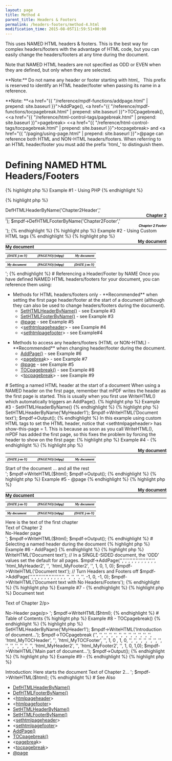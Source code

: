 ```yaml
---
layout: page
title: Method 4
parent_title: Headers & Footers
permalink: /headers-footers/method-4.html
modification_time: 2015-08-05T11:59:51+00:00
---
```


This uses <span class="smallblock">NAMED</span> <span class="smallblock">HTML</span> headers &amp; footers. This is the best way for complex headers/footers with the advantage of HTML code, but you can easily change the headers/footers at any time during the document.

Note that <span class="smallblock">NAMED</span> <span class="smallblock">HTML</span> headers are not specified as <span class="smallblock">ODD</span> or <span class="smallblock">EVEN</span> when they are defined, but only when they are selected.

<div class="alert alert-info" role="alert">**Note:** Do not name any header or footer starting with html_   This prefix is reserved to identify an <span class="smallblock">HTML</span> header/footer when passing its name in a reference.</div>

**Note: **<a href="{{ "/reference/mpdf-functions/addpage.html" | prepend: site.baseurl }}">AddPage()</a>, <a href="{{ "/reference/mpdf-functions/tocpagebreak.html" | prepend: site.baseurl }}">TOCpagebreak()</a>, &lt;<a href="{{ "/reference/html-control-tags/pagebreak.html" | prepend: site.baseurl }}">pagebrea</a>k&gt; &lt;<a href="{{ "/reference/html-control-tags/tocpagebreak.html" | prepend: site.baseurl }}">tocpagebreak</a>&gt; and <a href="{{ "/paging/using-page.html" | prepend: site.baseurl }}">@page</a> can reference both HTML and NON-HTML headers/footers. When referring to an HTML header/footer you must add the prefix 'html_' to distinguish them.

# Defining NAMED HTML Headers/Footers

{% highlight php %}
Example #1 - Using PHP
{% endhighlight %}

{% highlight php %}
<?php

$mpdf = new mPDF();

$mpdf->DefHTMLHeaderByName('Chapter2Header','<div style="text-align: right; border-bottom: 1px solid #000000; font-weight: bold; font-size: 10pt;">Chapter 2</div>');

$mpdf->DefHTMLFooterByName('Chapter2Footer','<div style="text-align: right; font-weight: bold; font-size: 8pt; font-style: italic;">Chapter 2 Footer</div>');
{% endhighlight %}

{% highlight php %}
Example #2 - Using Custom HTML tags
{% endhighlight %}

{% highlight php %}
<?php

$mpdf = new mPDF();

$html = '

<htmlpageheader name="myHeader1">

<div style="text-align: right; border-bottom: 1px solid #000000; font-weight: bold; font-size: 10pt;">My document</div>

</htmlpageheader>

<htmlpageheader name="myHeader2">

<div style="border-bottom: 1px solid #000000; font-weight: bold;  font-size: 10pt;">My document</div>

</htmlpageheader>

<htmlpagefooter name="myFooter1">

<table width="100%" style="vertical-align: bottom; font-family: serif; font-size: 8pt;

    color: #000000; font-weight: bold; font-style: italic;"><tr>

    <td width="33%"><span style="font-weight: bold; font-style: italic;">{DATE j-m-Y}</span></td>

    <td width="33%" align="center" style="font-weight: bold; font-style: italic;">{PAGENO}/{nbpg}</td>

    <td width="33%" style="text-align: right; ">My document</td>

    </tr></table>

</htmlpagefooter>

<htmlpagefooter name="myFooter2">

<table width="100%" style="vertical-align: bottom; font-family: serif; font-size: 8pt;

    color: #000000; font-weight: bold; font-style: italic;"><tr>

    <td width="33%"><span style="font-weight: bold; font-style: italic;">My document</span></td>

    <td width="33%" align="center" style="font-weight: bold; font-style: italic;">{PAGENO}/{nbpg}</td>

    <td width="33%" style="text-align: right; ">{DATE j-m-Y}</td>

    </tr></table>

</htmlpagefooter>

';
{% endhighlight %}

# Referencing a Header/Footer by NAME

Once you have defined <span class="smallblock">NAMED</span> <span class="smallblock">HTML</span> headers/footers for your document, you can reference them using:

<ul>
<li>Methods for <span class="smallblock">HTML</span> headers/footers only - **Recommended** when setting the first page header/footer at the start of a document (although they can also be used to change headers/footers during the document).
<ul>
<li><a href="{{ "/reference/mpdf-functions/sethtmlheaderbyname.html" | prepend: site.baseurl }}">SetHTMLHeaderByName()</a> - see Example #3  </li>
<li><a href="{{ "/reference/mpdf-functions/sethtmlfooterbyname.html" | prepend: site.baseurl }}">SetHTMLFooterByName()</a> - see Example #3

</li>
<li><a href="{{ "/paging/using-page.html" | prepend: site.baseurl }}">@page</a> - see Example #5

</li>
<li>&lt;<a href="{{ "/reference/html-control-tags/sethtmlpageheader.html" | prepend: site.baseurl }}">sethtmlpageheader</a>&gt; - see Example #4

</li>
<li>&lt;<a href="{{ "/reference/html-control-tags/sethtmlpagefooter.html" | prepend: site.baseurl }}">sethtmlpagefooter</a>&gt; - see Example#4

</li>
</ul>
</li>
</ul>
<ul>
<li>Methods to access any headers/footers (<span class="smallblock">HTML</span> or <span class="smallblock">NON-HTML</span>) - **Recommended** when changing header/footer during the document.
<ul>
<li><a href="{{ "/reference/mpdf-functions/addpage.html" | prepend: site.baseurl }}">AddPage()</a> - see Example #6

</li>
<li>&lt;<a href="{{ "/reference/html-control-tags/pagebreak.html" | prepend: site.baseurl }}">pagebrea</a>k&gt; - see Example #7

</li>
<li><a href="{{ "/paging/using-page.html" | prepend: site.baseurl }}">@page</a> - see Example #5

</li>
<li><a href="{{ "/reference/mpdf-functions/tocpagebreak.html" | prepend: site.baseurl }}">TOCpagebreak()</a> - see Example #8</li>
<li>&lt;<a href="{{ "/reference/html-control-tags/tocpagebreak.html" | prepend: site.baseurl }}">tocpagebreak</a>&gt; - see Example #9</li>
</ul>
</li>
</ul>

# Setting a named HTML header at the start of a document

When using a <span class="smallblock">NAMED</span> header on the first page, remember that mPDF writes the header as the first page is started. This is usually when you first use WriteHTML() which automatically triggers an AddPage().

{% highlight php %}
Example #3 - SetHTMLHeaderByName()
{% endhighlight %}

{% highlight php %}
<?php

$mpdf = new mPDF();

// Define an HTML header named 'MyHeader1' here (as Example #1)

$mpdf->SetHTMLHeaderByName('MyHeader1');

$mpdf->WriteHTML('Document text');

$mpdf->Output();
{% endhighlight %}

In this example using custom HTML tags to set the <span class="smallblock">HTML</span> header, notice that &lt;sethtmlpageheader&gt; has <span class="parameter">show-this-page</span> = 1. This is because as soon as you call WriteHTML(), mPDF has added the first page, so this fixes the problem by forcing the header to show on the first page:

{% highlight php %}
Example #4 - <sethtmlpageheader>
{% endhighlight %}

{% highlight php %}
<?php

$mpdf = new mPDF();

$html = '

<htmlpageheader name="MyHeader1">

<div style="text-align: right; border-bottom: 1px solid #000000; font-weight: bold; font-size: 10pt;">My document</div>

</htmlpageheader>

<htmlpagefooter name="MyFooter1">

<table width="100%" style="vertical-align: bottom; font-family: serif; font-size: 8pt;

    color: #000000; font-weight: bold; font-style: italic;"><tr>

    <td width="33%"><span style="font-weight: bold; font-style: italic;">{DATE j-m-Y}</span></td>

    <td width="33%" align="center" style="font-weight: bold; font-style: italic;">{PAGENO}/{nbpg}</td>

    <td width="33%" style="text-align: right; ">My document</td>

    </tr></table>

</htmlpagefooter>

<sethtmlpageheader name="MyHeader1" value="on" show-this-page="1" />

<sethtmlpagefooter name="MyFooter1" value="on" />

<div>Start of the document ... and all the rest</div>

';

$mpdf->WriteHTML($html);

$mpdf->Output();
{% endhighlight %}

{% highlight php %}
Example #5 - @page
{% endhighlight %}

{% highlight php %}
<?php

$mpdf = new mPDF();

$html = '

<html>

<head>

<style>

@page {

  size: auto;

  odd-header-name: html_MyHeader1;

  odd-footer-name: html_MyFooter1;

}

@page chapter2 {

    odd-header-name: html_MyHeader2;

    odd-footer-name: html_MyFooter2;

}

@page noheader {

    odd-header-name: _blank;

    odd-footer-name: _blank;

}

div.chapter2 {

    page-break-before: always;

    page: chapter2;

}

div.noheader {

    page-break-before: always;

    page: noheader;

}

</style>

</head>

<body>

<htmlpageheader name="MyHeader1">

<div style="text-align: right; border-bottom: 1px solid #000000; font-weight: bold; font-size: 10pt;">My document</div>

</htmlpageheader>

<htmlpageheader name="MyHeader2">

<div style="border-bottom: 1px solid #000000; font-weight: bold;  font-size: 10pt;">My document</div>

</htmlpageheader>

<htmlpagefooter name="MyFooter1">

<table width="100%" style="vertical-align: bottom; font-family: serif; font-size: 8pt;

    color: #000000; font-weight: bold; font-style: italic;"><tr>

    <td width="33%"><span style="font-weight: bold; font-style: italic;">{DATE j-m-Y}</span></td>

    <td width="33%" align="center" style="font-weight: bold; font-style: italic;">{PAGENO}/{nbpg}</td>

    <td width="33%" style="text-align: right; ">My document</td>

    </tr></table>

</htmlpagefooter>

<htmlpagefooter name="MyFooter2">

<table width="100%" style="vertical-align: bottom; font-family: serif; font-size: 8pt;

    color: #000000; font-weight: bold; font-style: italic;"><tr>

    <td width="33%"><span style="font-weight: bold; font-style: italic;">My document</span></td>

    <td width="33%" align="center" style="font-weight: bold; font-style: italic;">{PAGENO}/{nbpg}</td>

    <td width="33%" style="text-align: right; ">{DATE j-m-Y}</td>

    </tr></table>

</htmlpagefooter>

<div>Here is the text of the first chapter</div>

<div class="chapter2">Text of Chapter 2</div>

<div class="noheader">No-Header page</div>

</body></html>

';

$mpdf->WriteHTML($html);

$mpdf->Output();
{% endhighlight %}

# Selecting a named header during the document

{% highlight php %}
Example #6 - AddPage()
{% endhighlight %}

{% highlight php %}
<?php

$mpdf->WriteHTML('Document text');

// In a SINGLE-SIDED document, the 'ODD' values set the default for all pages.

$mpdf->AddPage('','','','','','','','','','','', 'html_MyHeader2', '', 'html_MyFooter2', '', 1, 0, 1, 0);

$mpdf->WriteHTML('Document text');

// Turn Headers and Footers off

$mpdf->AddPage('','','','','','','','','','','', '', '', '', '', -1, 0, -1, 0);

$mpdf->WriteHTML('Document text with No Headers/Footers');
{% endhighlight %}

{% highlight php %}
Example #7 -

{% endhighlight %}

{% highlight php %}
<?php

$html = '

<p>Document text

<p>Text of Chapter 2/p>

<!-- TO TURN HEADER/FOOTER OFF FOR A NEW PAGE -->

<pagebreak odd-header-value="off" odd-footer-value="off" />

<p>No-Header page/p>

';

$mpdf->WriteHTML($html);
{% endhighlight %}

# Table of Contents

{% highlight php %}
Example #8 - TOCpagebreak()
{% endhighlight %}

{% highlight php %}
<?php

$mpdf = new mPDF();

// Define HTML headers here named 'MyHeader1', 'MyTOCHeader', 'MyTOCFooter', 'MyHeader2', 'MyFooter2' (as Example #1)

$mpdf->SetHTMLHeaderByName('MyHeader1');

$mpdf->WriteHTML('Introduction of document...');

$mpdf->TOCpagebreak ('', '', '', '', '', '', '', '', '', '', '', '', 'html_MyTOCHeader', '', 'html_MyTOCFooter', '', 1, 0 , 1, 0, '', '', '', '', '', '', '', '', '', '', '', '', '', 'html_MyHeader2', '', 'html_MyFooter2', '', 1, 0,  1,0);

$mpdf->WriteHTML('Main part of document...');

$mpdf->Output();
{% endhighlight %}

{% highlight php %}
Example #9 - <tocpagebreak>
{% endhighlight %}

{% highlight php %}
<?php

$html = '

<!-- Define HTML headers etc  here named 'MyHeader1', 'MyTOCHeader', 'MyTOCFooter', 'MyHeader2', 'MyFooter2' (as Example #2) -->

<p>Introduction: Here starts the document

<tocpagebreak toc-odd-header-name='html_MyTOCHeader' toc-odd-footer-name='html_MyTOCFooter' toc-odd-header-value="1" toc-odd-footer-value="1"odd-header-name='html_MyHeader2' odd-header-value="1"  odd-footer-name='html_MyFooter2' odd-footer-value="1" />

Text of Chapter 2...

';

$mpdf->WriteHTML($html);
{% endhighlight %}

# See Also

<ul>
<li class="manual_boxlist"><a href="{{ "/reference/mpdf-functions/defhtmlheaderbyname.html" | prepend: site.baseurl }}">DefHTMLHeaderByName()</a></li>
<li class="manual_boxlist"><a href="{{ "/reference/mpdf-functions/defhtmlfooterbyname.html" | prepend: site.baseurl }}">DefHTMLFooterByName()</a></li>
<li class="manual_boxlist">&lt;<a href="{{ "/reference/html-control-tags/htmlpageheader.html" | prepend: site.baseurl }}">htmlpageheader</a>&gt;</li>
<li class="manual_boxlist">&lt;<a href="{{ "/reference/html-control-tags/htmlpagefooter.html" | prepend: site.baseurl }}">htmlpagefooter</a>&gt;</li>
<li class="manual_boxlist"><a href="{{ "/reference/mpdf-functions/sethtmlheaderbyname.html" | prepend: site.baseurl }}">SetHTMLHeaderByName()</a></li>
<li class="manual_boxlist"><a href="{{ "/reference/mpdf-functions/sethtmlfooterbyname.html" | prepend: site.baseurl }}">SetHTMLFooterByName()</a></li>
<li class="manual_boxlist">&lt;<a href="{{ "/reference/html-control-tags/sethtmlpageheader.html" | prepend: site.baseurl }}">sethtmlpageheader</a>&gt;</li>
<li class="manual_boxlist">&lt;<a href="{{ "/reference/html-control-tags/sethtmlpagefooter.html" | prepend: site.baseurl }}">sethtmlpagefooter</a>&gt;</li>
<li class="manual_boxlist"><a href="{{ "/reference/mpdf-functions/addpage.html" | prepend: site.baseurl }}">AddPage()</a></li>
<li class="manual_boxlist"><a href="{{ "/reference/mpdf-functions/tocpagebreak.html" | prepend: site.baseurl }}">TOCpagebreak()</a></li>
<li class="manual_boxlist">&lt;<a href="{{ "/reference/html-control-tags/pagebreak.html" | prepend: site.baseurl }}">pagebrea</a>k&gt;</li>
<li class="manual_boxlist">&lt;<a href="{{ "/reference/html-control-tags/tocpagebreak.html" | prepend: site.baseurl }}">tocpagebreak</a>&gt;</li>
<li class="manual_boxlist"><a href="{{ "/paging/using-page.html" | prepend: site.baseurl }}">@page</a></li>
</ul>

